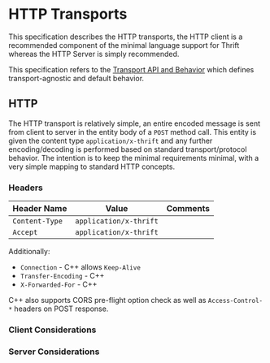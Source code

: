 # HTTP Transports

This specification describes the HTTP transports, the HTTP client is a recommended component of the minimal language support for Thrift whereas the HTTP Server is simply recommended. 

This specification refers to the [Transport API and Behavior](https://johnstonskj.github.io/thrift-specs/transport-api) which defines transport-agnostic and default behavior.

## HTTP

The HTTP transport is relatively simple, an entire encoded message is sent from client to server in the entity body of a `POST` method call. This entity is given the content type `application/x-thrift` and any further encoding/decoding is performed based on standard transport/protocol behavior. The intention is to keep the minimal requirements minimal, with a very simple mapping to standard HTTP concepts. 

### Headers

Header Name | Value | Comments
------------|-------|---------
`Content-Type` | `application/x-thrift` |
`Accept` | `application/x-thrift` |

Additionally:

* `Connection` - C++ allows `Keep-Alive`
* `Transfer-Encoding` - C++
* `X-Forwarded-For` - C++

C++ also supports CORS pre-flight option check as well as `Access-Control-*` headers on POST response.

### Client Considerations

### Server Considerations

